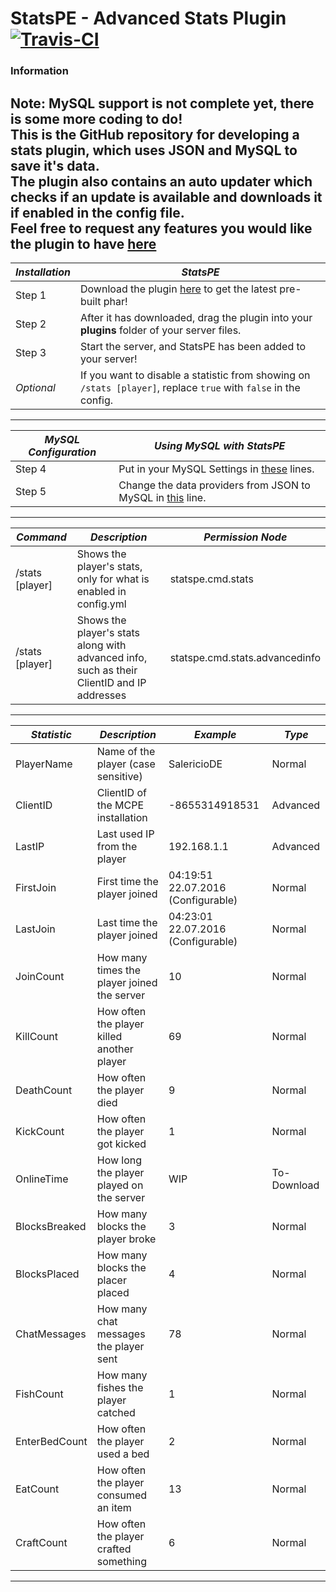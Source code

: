 # StatsPE - Advanced Stats Plugin [![Travis-CI](https://travis-ci.org/SalmonGER/StatsPE.svg?branch=master)](https://travis-ci.org/SalmonGER/StatsPE)

### Information
**Note:** MySQL support is not complete yet, there is some more coding to do!</br>
This is the GitHub repository for developing a stats plugin, which uses JSON and MySQL to save it's data.</br>
The plugin also contains an auto updater which checks if an update is available and downloads it if enabled in the config file.</br>
Feel free to request any features you would like the plugin to have [here](https://github.com/SalmonGER/StatsPE/issues/1)
---
***Installation*** | ***StatsPE***
-----------|-----------
Step 1 | Download the plugin [here](https://github.com/SalmonGER/StatsPE/releases/latest/) to get the latest pre-built phar!
Step 2 | After it has downloaded, drag the plugin into your **plugins** folder of your server files.
Step 3 | Start the server, and StatsPE has been added to your server!
*Optional* | If you want to disable a statistic from showing on `/stats [player]`, replace `true` with `false` in the config.
---
***MySQL Configuration*** | ***Using MySQL with StatsPE***
-----------|-----------
Step 4 | Put in your MySQL Settings in [these](https://github.com/SalmonGER/StatsPE/blob/master/resources/config.yml#L24-L29) lines.
Step 5 | Change the data providers from JSON to MySQL in [this](https://github.com/SalmonGER/StatsPE/blob/master/resources/config.yml#L20-L22) line.
---
***Command*** | ***Description*** | ***Permission Node***
-----------|-----------|-----------|
/stats [player] | Shows the player's stats, only for what is enabled in config.yml | statspe.cmd.stats
/stats [player] | Shows the player's stats along with advanced info, such as their ClientID and IP addresses | statspe.cmd.stats.advancedinfo
---
***Statistic*** | ***Description*** | ***Example*** | ***Type***
-----------|-----------|-----------|-----------|
PlayerName | Name of the player (case sensitive)| SalericioDE | Normal
ClientID | ClientID of the MCPE installation | -8655314918531 | Advanced
LastIP | Last used IP from the player | 192.168.1.1 | Advanced
FirstJoin | First time the player joined | 04:19:51 22.07.2016 (Configurable)| Normal
LastJoin | Last time the player joined | 04:23:01 22.07.2016 (Configurable)| Normal
JoinCount | How many times the player joined the server | 10 | Normal
KillCount | How often the player killed another player | 69 | Normal
DeathCount | How often the player died | 9 | Normal
KickCount | How often the player got kicked | 1 | Normal
OnlineTime | How long the player played on the server | WIP | To-Download
BlocksBreaked | How many blocks the player broke | 3 | Normal
BlocksPlaced | How many blocks the placer placed | 4 | Normal
ChatMessages | How many chat messages the player sent | 78 | Normal
FishCount | How many fishes the player catched | 1 | Normal
EnterBedCount | How often the player used a bed | 2 | Normal
EatCount | How often the player consumed an item | 13 | Normal
CraftCount | How often the player crafted something | 6 | Normal
---
